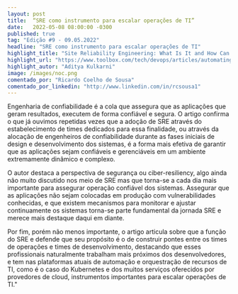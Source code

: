 ```yaml
---
layout: post 
title:  “SRE como instrumento para escalar operações de TI”
date:   2022-05-08 08:00:00 -0300
published: true
tag: "Edição #9 - 09.05.2022"
headline: "SRE como instrumento para escalar operações de TI"
highlight_title: "Site Reliability Engineering: What Is It and How Can It Help Scale Operations?"
highlight_url: "https://www.toolbox.com/tech/devops/articles/automating-sre-to-scale-operations/"
highlight_autor: "Aditya Kulkarni"
image: /images/noc.png
comentado_por: "Ricardo Coelho de Sousa"
comentado_por_linkedin: "http://www.linkedin.com/in/rcsousa1"
---
```

Engenharia de confiabilidade é a cola que assegura que as aplicações que geram resultados, executem de forma confiável e segura. O artigo confirma o que já ouvimos repetidas vezes que a adoção de SRE através do estabelecimento de times dedicados para essa finalidade, ou através da alocação de engenheiros de confiabilidade durante as fases iniciais de design e desenvolvimento dos sistemas, é a forma mais efetiva de garantir que as aplicações sejam confiáveis e gerenciáveis em um ambiente extremamente dinâmico e complexo.
    
O autor destaca a perspectiva de segurança ou ciber-resiliency, algo ainda não muito discutido nos meio de SRE mas que torna-se a cada dia mais importante para assegurar operação confiável dos sistemas. Assegurar que as aplicações não sejam colocadas em produção com vulnerabilidades conhecidas, e que existem mecanismos para monitorar e ajustar continuamente os sistemas torna-se parte fundamental da jornada SRE e merece mais destaque daqui em diante.
    
Por fim, porém não menos importante, o artigo articula sobre que a função do SRE e defende que seu propósito é o de construir pontes entre os times de operações e times de desenvolvimento, destacando que esses profissionais naturalmente trabalham mais próximos dos desenvolvedores, e tem nas plataformas atuais de automação e orquestração de recursos de TI, como é o caso do Kubernetes e dos muitos serviços oferecidos por provedores de cloud, instrumentos importantes para escalar operações de TI."